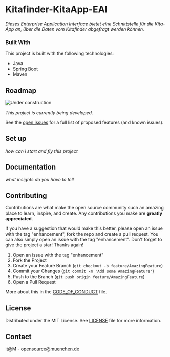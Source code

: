 # Kitafinder-KitaApp-EAI

*Dieses Enterprise Application Interface bietet eine Schnittstelle für die Kita-App an, über die Daten vom Kitafinder abgefragt werden können.*

### Built With

This project is built with the following technologies:

* Java
* Spring Boot
* Maven

## Roadmap

![Under construction](https://www.pngplay.com/wp-content/uploads/6/Under-Construction-Icon-PNG.png)

*This project is currently being developed.*

See the [open issues](#) for a full list of proposed features (and known issues).

## Set up
*how can i start and fly this project*

## Documentation
*what insights do you have to tell*

## Contributing

Contributions are what make the open source community such an amazing place to learn, inspire, and create. Any contributions you make are **greatly appreciated**.

If you have a suggestion that would make this better, please open an issue with the tag "enhancement", fork the repo and create a pull request. You can also simply open an issue with the tag "enhancement".
Don't forget to give the project a star! Thanks again!

1. Open an issue with the tag "enhancement"
2. Fork the Project
3. Create your Feature Branch (`git checkout -b feature/AmazingFeature`)
4. Commit your Changes (`git commit -m 'Add some AmazingFeature'`)
5. Push to the Branch (`git push origin feature/AmazingFeature`)
6. Open a Pull Request

More about this in the [CODE_OF_CONDUCT](/CODE_OF_CONDUCT.md) file.

## License

Distributed under the MIT License. See [LICENSE](LICENSE) file for more information.

## Contact

it@M - opensource@muenchen.de

